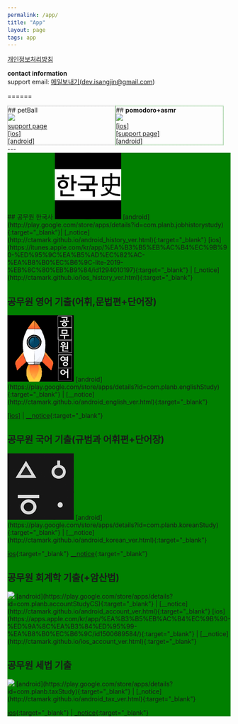 ```yaml
---
permalink: /app/
title: "App"
layout: page
tags: app
---
```


<a href="https://ctamark.github.io/privacy.html" target='_blank'>개인정보처리방침</a>

<b>contact information</b>   
support email: <a href="mailto:﻿dev.isangjin@gmail.com">메일보내기(dev.isangjin@gmail.com)</a>  

======   
<div class='clearFix'>   
<div style='float:left; width: 48%; border: 1px dotted gray'>
## petBall<br/> 
<img src="https://ctamark.github.io/img/icon_petBall.png" width="150" border=0><br/>
<a href="https://ctamark.github.io/petBall" target='_blank'>support page</a><br/>     
<a href="https://apps.apple.com/app/id6447539176" target="_blank">[ios]</a><br/>  
<a href="https://play.google.com/store/apps/details?id=com.planb.petBall" target="_blank">[android]</a>          
</div>  
<div style='float:left; width: 48%; border: 1px dotted green'> 
## <b>pomodoro+asmr</b><br/>  
<img src="https://ctamark.github.io/img/icon_pomodoro.png" width="150" border=0><br/>    
<a href="https://apps.apple.com/us/app/pomodoro-asmr/id1661412132" target="_blank">[ios]</a><br/>
<a href="https://ctamark.github.io/pomodoro/" target="_blank">[support page]</a><br/>     
<a href="https://play.google.com/store/apps/details?id=com.planb.asmr" target="_blank">[android]</a>
</div>    
</div>
<div style='clear:both'>---</div>

<div style='background: green'>
## 공무원 한국사  
<img src="/img/icon_studyHistory_256.png" width="150" border=0>    
[android](http://play.google.com/store/apps/details?id=com.planb.jobhistorystudy){:target="_blank"}| 
[_notice](http://ctamark.github.io/android_history_ver.html){:target="_blank"}    
[ios](https://itunes.apple.com/kr/app/%EA%B3%B5%EB%AC%B4%EC%9B%90-%ED%95%9C%EA%B5%AD%EC%82%AC-%EA%B8%B0%EC%B6%9C-lite-2019-%EB%8C%80%EB%B9%84/id1294010197){:target="_blank"} | 
[_notice](http://ctamark.github.io/ios_history_ver.html){:target="_blank"}  

## 공무원 영어 기출(어휘,문법편+단어장)
<img src="/img/icon_studyEnglish_256.png" width=150 border=0>  
[android](https://play.google.com/store/apps/details?id=com.planb.englishStudy){:target="_blank"} | 
[__notice](http://ctamark.github.io/android_english_ver.html){:target="_blank"}  

<a href="https://apps.apple.com/kr/app/%EA%B3%B5%EB%AC%B4%EC%9B%90-%EC%98%81%EC%96%B4-%EA%B8%B0%EC%B6%9C-%EC%96%B4%ED%9C%98-%EB%AC%B8%EB%B2%95%ED%8E%B8/id1466474291" target='_blank'>[ios]</a> |
[__notice](http://ctamark.github.io/ios_english_ver.html){:target="_blank"}  

## 공무원 국어 기출(규범과 어휘편+단어장)
<img src="/img/icon_studyKorean_256.png" width=150 border=0>  
[android](https://play.google.com/store/apps/details?id=com.planb.koreanStudy){:target="_blank"} |
[__notice](http://ctamark.github.io/android_korean_ver.html){:target="_blank"}  

[ios](https://apps.apple.com/kr/app/%EA%B3%B5%EB%AC%B4%EC%9B%90-%EA%B5%AD%EC%96%B4-%EA%B8%B0%EC%B6%9C-%EB%AC%B8%EB%B2%95-%EC%96%B4%ED%9C%98-%ED%95%9C%EC%9E%90%ED%8E%B8/id1469884912){:target="_blank"}
[__notice](http://ctamark.github.io/ios_korean_ver.html){:target="_blank"}  

## 공무원 회계학 기출(+암산법)
<img src="/assets/img/icon_account.png" width=150 border=0 >  
[android](https://play.google.com/store/apps/details?id=com.planb.accountStudyCS){:target="_blank"} | 
[__notice](http://ctamark.github.io/android_account_ver.html){:target="_blank"}  
[ios](https://apps.apple.com/kr/app/%EA%B3%B5%EB%AC%B4%EC%9B%90-%ED%9A%8C%EA%B3%84%ED%95%99-%EA%B8%B0%EC%B6%9C/id1500689584/){:target="_blank"} | 
[__notice](http://ctamark.github.io/ios_account_ver.html){:target="_blank"}  


## 공무원 세법 기출
<img src="/assets/img/icon_taxStudy.png" width=150 border=0>  
[android](https://play.google.com/store/apps/details?id=com.planb.taxStudy){:target="_blank"} | 
[_notice](http://ctamark.github.io/android_tax_ver.html){:target="_blank"} 

[ios](https://apps.apple.com/kr/app/id1524740437){:target="_blank"} | 
[_notice](http://ctamark.github.io/ios_tax_ver.html){:target="_blank"}  
</div>
